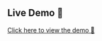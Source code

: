 ## Live Demo 🚀  
<a href="https://vijay-ky.github.io/html-bootstrap-iconic-master/" target="_blank">Click here to view the demo 🔗</a>
